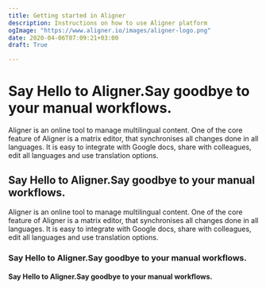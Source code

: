 ```yaml
---
title: Getting started in Aligner
description: Instructions on how to use Aligner platform
ogImage: "https://www.aligner.io/images/aligner-logo.png"
date: 2020-04-06T07:09:21+03:00
draft: True

---
```

# Say Hello to Aligner.Say goodbye to your manual workflows.

Aligner is an online tool to manage multilingual content. One of the core feature of Aligner is a matrix editor, that synchronises all changes done in all languages. It is easy to integrate with Google docs, share with colleagues, edit all languages and use translation options.


## Say Hello to Aligner.Say goodbye to your manual workflows.

Aligner is an online tool to manage multilingual content. One of the core feature of Aligner is a matrix editor, that synchronises all changes done in all languages. It is easy to integrate with Google docs, share with colleagues, edit all languages and use translation options.


### Say Hello to Aligner.Say goodbye to your manual workflows.

#### Say Hello to Aligner.Say goodbye to your manual workflows.